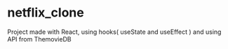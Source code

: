 # netflix_clone

Project made with React, using hooks( useState and useEffect ) and using API from ThemovieDB
